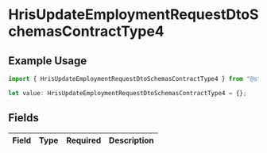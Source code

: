 # HrisUpdateEmploymentRequestDtoSchemasContractType4

## Example Usage

```typescript
import { HrisUpdateEmploymentRequestDtoSchemasContractType4 } from "@stackone/stackone-client-ts/sdk/models/shared";

let value: HrisUpdateEmploymentRequestDtoSchemasContractType4 = {};
```

## Fields

| Field       | Type        | Required    | Description |
| ----------- | ----------- | ----------- | ----------- |